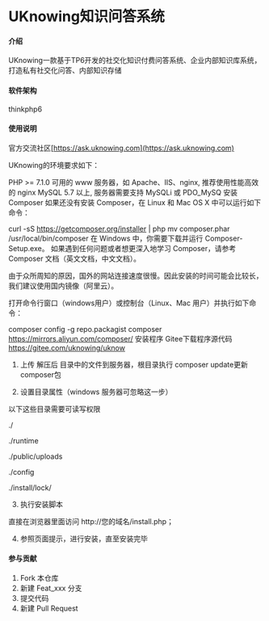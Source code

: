 # UKnowing知识问答系统

#### 介绍
UKnowing一款基于TP6开发的社交化知识付费问答系统、企业内部知识库系统，打造私有社交化问答、内部知识存储

#### 软件架构
thinkphp6

#### 使用说明

官方交流社区[https://ask.uknowing.com](https://ask.uknowing.com)

UKnowing的环境要求如下：

PHP >= 7.1.0
可用的 www 服务器，如 Apache、IIS、nginx, 推荐使用性能高效的 nginx
MySQL 5.7 以上, 服务器需要支持 MySQLi 或 PDO_MySQ
安装Composer
如果还没有安装 Composer，在 Linux 和 Mac OS X 中可以运行如下命令：

curl -sS https://getcomposer.org/installer | php
mv composer.phar /usr/local/bin/composer
在 Windows 中，你需要下载并运行 Composer-Setup.exe。
如果遇到任何问题或者想更深入地学习 Composer，请参考Composer 文档（英文文档，中文文档）。

由于众所周知的原因，国外的网站连接速度很慢。因此安装的时间可能会比较长，我们建议使用国内镜像（阿里云）。

打开命令行窗口（windows用户）或控制台（Linux、Mac 用户）并执行如下命令：

composer config -g repo.packagist composer https://mirrors.aliyun.com/composer/
安装程序
Gitee下载程序源代码 https://gitee.com/uknowing/uknow

1. 上传 解压后 目录中的文件到服务器，根目录执行 composer update更新composer包

2. 设置目录属性（windows 服务器可忽略这一步）

以下这些目录需要可读写权限

./

./runtime

./public/uploads

./config

./install/lock/

3. 执行安装脚本

直接在浏览器里面访问 http://您的域名/install.php；

4. 参照页面提示，进行安装，直至安装完毕

#### 参与贡献

1.  Fork 本仓库
2.  新建 Feat_xxx 分支
3.  提交代码
4.  新建 Pull Request